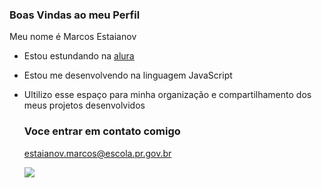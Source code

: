 ### Boas Vindas ao meu Perfil

Meu nome é Marcos Estaianov

- Estou estundando na [alura](https//www.alura.com.br)
- Estou me desenvolvendo na linguagem JavaScript
- Ultilizo esse espaço para minha organização e compartilhamento dos meus projetos desenvolvidos

  ### Voce entrar em contato comigo

  estaianov.marcos@escola.pr.gov.br


  ![](https://media1.tenor.com/m/Yp2RMCv6zJwAAAAC/nice-bakuretsu.gif)
